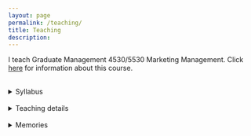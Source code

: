 ```yaml
---
layout: page
permalink: /teaching/
title: Teaching
description:
---
```


I teach Graduate Management 4530/5530 Marketing Management. Click [here](https://classes.cornell.edu/browse/roster/SP23/class/NCC/5530) for information about this course.

<br>
<details>
    <summary>Syllabus</summary>
    <iframe src= "{{ '/assets/pdf/NCC5530_Syllabus_2023 Spring.pdf' | prepend: site.baseurl | prepend: site.url }}" style="width: 100%" class="myIframe" ></iframe>
</details>
<br>
<details>
    <summary>Teaching details</summary>
    <li>Instructor rating: 4.8 / 5.0 (college average: 4.3 / 5.0)</li>
    <li> Undergraduate ratings: 5.0/5.0 (about half of the class)</li>
    <li> Student testimonials from course and teaching evaluations:
    <div style="text-align:center"><span style="font-size:12pt"><i>“I have had the privilege of taking Rin’s NCC 5530, which has been instrumental in shaping my understanding not only of marketing-related knowledge but also of what it is like to be a good educator. I am really inspired by her teaching style and surprised by the impact she has made.”<br>
“The class was super fun and Rin always made sure to go the extra mile to help us understand the course material and engage with real world marketing problems.”<br>
“I love her class so much and her class made me find out what I am passionate about. I just found a marketing intern job for this summer and will apply the knowledge she taught us this semester to reality.”<br>
“This class was a highlight of my time at Cornell”<br>
“She is so enthusiastic about teaching and guiding us to participate in class, as well as learn the material. I am always excited about her class, and all material can be applied to the assignments and projects. To be honest I hope she can teach more classes.”</i></span></div></li>
</details>
<br>
<details>
    <summary>Memories</summary>
    <p>A networking dinner with a guestspeaker from Netflix</p>
  <img src="{{ site.baseurl }}/assets/img/guestspeaker.jpg" width="400px" alt="" title="sahil and my students"/>
    <br>
<p>My first batch of students</p>
  <img src="{{ site.baseurl }}/assets/img/myfirstclass.jpg" width="700px" alt="" title="my first class"/>
</details>
